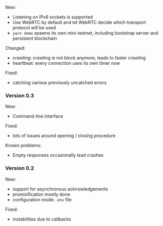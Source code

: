 New:
- Listening on IPv6 sockets is supported 
- Use WebRTC by default and let WebRTC decide which transport protocol will be used
- `yarn demo` spawns its own mini-testnet, including bootstrap server and persistent blockchain

Changed:
- crawling: crawling is not block anymore, leads to faster crawling
- heartbeat: every connection uses its own timer now

Fixed:
- catching various previously uncatched errors

### Version 0.3

New:
- Command-line Interface

Fixed:
- lots of issues around opening / closing procedure

Known problems:
- Empty responses occasionally lead crashes

### Version 0.2

New:
- support for asynchronous acknowledgements
- promisification mostly done
- configuration inside `.env` file

Fixed:
- instabilities due to callbacks